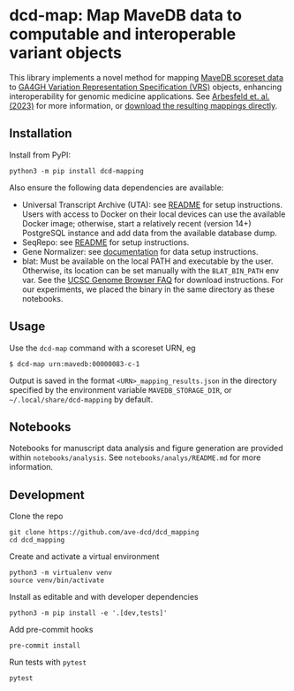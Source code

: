 # dcd-map: Map MaveDB data to computable and interoperable variant objects

This library implements a novel method for mapping [MaveDB scoreset data](https://mavedb.org/) to [GA4GH Variation Representation Specification (VRS)](https://vrs.ga4gh.org/en/stable/) objects, enhancing interoperability for genomic medicine applications. See [Arbesfeld et. al. (2023)](https://www.biorxiv.org/content/10.1101/2023.06.20.545702v1) for more information, or [download the resulting mappings directly](https://mavedb-mapping.s3.us-east-2.amazonaws.com/mappings.tar.gz).

## Installation

Install from PyPI:

```
python3 -m pip install dcd-mapping
```

Also ensure the following data dependencies are available:

* Universal Transcript Archive (UTA): see [README](https://github.com/biocommons/uta?tab=readme-ov-file#installing-uta-locally) for setup instructions. Users with access to Docker on their local devices can use the available Docker image; otherwise, start a relatively recent (version 14+) PostgreSQL instance and add data from the available database dump.
* SeqRepo: see [README](https://github.com/biocommons/biocommons.seqrepo?tab=readme-ov-file#requirements) for setup instructions.
* Gene Normalizer: see [documentation](https://gene-normalizer.readthedocs.io/0.3.0-dev1/install.html) for data setup instructions.
* blat: Must be available on the local PATH and executable by the user. Otherwise, its location can be set manually with the `BLAT_BIN_PATH` env var. See the [UCSC Genome Browser FAQ](https://genome.ucsc.edu/FAQ/FAQblat.html#blat3) for download instructions. For our experiments, we placed the binary in the same directory as these notebooks.

## Usage

Use the `dcd-map` command with a scoreset URN, eg

```shell
$ dcd-map urn:mavedb:00000083-c-1
```

Output is saved in the format `<URN>_mapping_results.json` in the directory specified by the environment variable `MAVEDB_STORAGE_DIR`, or `~/.local/share/dcd-mapping` by default.

## Notebooks

Notebooks for manuscript data analysis and figure generation are provided within `notebooks/analysis`. See `notebooks/analys/README.md` for more information.

## Development

Clone the repo

```
git clone https://github.com/ave-dcd/dcd_mapping
cd dcd_mapping
```

Create and activate a virtual environment

```
python3 -m virtualenv venv
source venv/bin/activate
```

Install as editable and with developer dependencies

```
python3 -m pip install -e '.[dev,tests]'
```

Add pre-commit hooks

```
pre-commit install
```

Run tests with `pytest`

```
pytest
```
